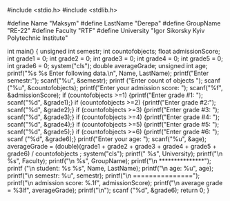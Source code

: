 #include <stdio.h>
#include <stdlib.h>

#define Name "Maksym"
#define LastName "Derepa"
#define GroupName "RE-22"
#define Faculty "RTF"
#define University "Igor Sikorsky Kyiv Polytechnic Institute"

int main()
{
 unsigned int semestr;
 int countofobjects;
 float admissionScore;
 int grade1 = 0;
 int grade2 = 0;
 int grade3 = 0;
 int grade4 = 0;
 int grade5 = 0;
 int grade6 = 0;
 system("cls");
 double averageGrade;
 unsigned int age;
printf("%s %s Enter following data.\n", Name, LastName);
 printf("Enter semestr:");
 scanf("%u", &semestr);
 printf ("Enter count of objects ");
 scanf ("%u", &countofobjects);
 printf("Enter your admission score: ");
 scanf("%f", &admissionScore);
 if (countofobjects >=1) {printf("Enter grade #1: ");
 scanf("%d", &grade1);}
 if (countofobjects >=2) {printf("Enter grade #2:");
 scanf("%d", &grade2);}
 if (countofobjects >=3) {printf("Enter grade #3: ");
 scanf("%d", &grade3);}
 if (countofobjects >=4) {printf("Enter grade #4: ");
 scanf("%d", &grade4);}
 if (countofobjects >=5) {printf("Enter grade #5: ");
 scanf("%d", &grade5);}
 if (countofobjects >=6) {printf("Enter grade #6: ");
 scanf ("%d", &grade6);}
 printf("Enter your age: ");
 scanf("%u", &age);
 averageGrade = (double)(grade1 + grade2 + grade3 + grade4 + grade5 + grade6) / countofobjects ;
 system("cls");
 printf(" %s", University);
 printf("\n %s", Faculty);
 printf("\n %s", GroupName);
 printf("\n ***************");
 printf ("\n student: %s %s", Name, LastName);
 printf("\n age: %u", age);
 printf("\n semestr: %u", semestr);
 printf("\n ===============");
 printf("\n admission score: %.1f", admissionScore);
 printf("\n average grade = %3lf", averageGrade);
 printf("\n");
 scanf ("%d", &grade6);
 return 0;
}

